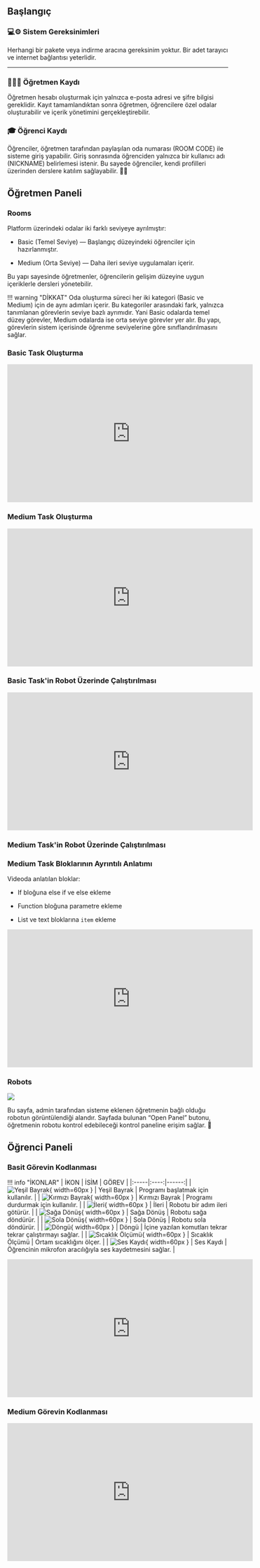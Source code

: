 ## Başlangıç
### 💻⚙️ Sistem Gereksinimleri 
Herhangi bir pakete veya indirme aracına gereksinim yoktur. Bir adet tarayıcı ve internet bağlantısı yeterlidir. 

---
### 👩🏻‍🏫 Öğretmen Kaydı
Öğretmen hesabı oluşturmak için yalnızca e-posta adresi ve şifre bilgisi gereklidir.
Kayıt tamamlandıktan sonra öğretmen, öğrencilere özel odalar oluşturabilir ve içerik yönetimini gerçekleştirebilir.

### 🎓 Öğrenci Kaydı
Öğrenciler, öğretmen tarafından paylaşılan oda numarası (ROOM CODE) ile sisteme giriş yapabilir.
Giriş sonrasında öğrenciden yalnızca bir kullanıcı adı (NICKNAME) belirlemesi istenir.
Bu sayede öğrenciler, kendi profilleri üzerinden derslere katılım sağlayabilir. 👩‍💻

## Öğretmen Paneli
### Rooms
Platform üzerindeki odalar iki farklı seviyeye ayrılmıştır:

+ Basic (Temel Seviye) — Başlangıç düzeyindeki öğrenciler için hazırlanmıştır.

+ Medium (Orta Seviye) — Daha ileri seviye uygulamaları içerir.

Bu yapı sayesinde öğretmenler, öğrencilerin gelişim düzeyine uygun içeriklerle dersleri yönetebilir. 

!!! warning "DİKKAT"
    Oda oluşturma süreci her iki kategori (Basic ve Medium) için de aynı adımları içerir.
    Bu kategoriler arasındaki fark, yalnızca tanımlanan görevlerin seviye bazlı ayrımıdır.
    Yani Basic odalarda temel düzey görevler, Medium odalarda ise orta seviye görevler yer alır.
    Bu yapı, görevlerin sistem içerisinde öğrenme seviyelerine göre sınıflandırılmasını sağlar.



### Basic Task Oluşturma
<iframe width="560" height="315"
    src="https://www.youtube.com/embed/QD5ic5xB__4" 
    title="YouTube video player"
    frameborder="0"
    allow="accelerometer; autoplay; clipboard-write; encrypted-media; gyroscope; picture-in-picture"
    allowfullscreen>
</iframe>
  
### Medium Task Oluşturma
<iframe width="560" height="315"
    src="https://www.youtube.com/embed/-2Ut-s4M_SQ" 
    title="YouTube video player"
    frameborder="0"
    allow="accelerometer; autoplay; clipboard-write; encrypted-media; gyroscope; picture-in-picture"
    allowfullscreen>
</iframe>

### Basic Task'in Robot Üzerinde Çalıştırılması
<iframe width="560" height="315"
    src="https://www.youtube.com/embed/AxAg6ZONfr4" 
    title="YouTube video player"
    frameborder="0"
    allow="accelerometer; autoplay; clipboard-write; encrypted-media; gyroscope; picture-in-picture"
    allowfullscreen>
</iframe>

### Medium Task'in Robot Üzerinde Çalıştırılması


### Medium Task Bloklarının Ayrıntılı Anlatımı

Videoda anlatılan bloklar:

+ If bloğuna else if ve else ekleme

+ Function bloğuna parametre ekleme

+ List ve text bloklarına `item` ekleme

<iframe width="560" height="315"
    src="https://www.youtube.com/embed/7AVII3ycv4g" 
    title="YouTube video player"
    frameborder="0"
    allow="accelerometer; autoplay; clipboard-write; encrypted-media; gyroscope; picture-in-picture"
    allowfullscreen>
</iframe>


### Robots 

![](assets/robot_page.png)

Bu sayfa, admin tarafından sisteme eklenen öğretmenin bağlı olduğu robotun görüntülendiği alandır.
Sayfada bulunan “Open Panel” butonu, öğretmenin robotu kontrol edebileceği kontrol paneline erişim sağlar. 🤖


## Öğrenci Paneli

### Basit Görevin Kodlanması



!!! info "İKONLAR"
    | İKON | İSİM | GÖREV |
    |:-----|:----:|------:|
    | ![Yeşil Bayrak](assets/icons/yesil_bayrak.png){ width=60px } | Yeşil Bayrak | Programı başlatmak için kullanılır. |
    | ![Kırmızı Bayrak](assets/icons/kirmizi_bayrak.png){ width=60px } | Kırmızı Bayrak | Programı durdurmak için kullanılır. |
    | ![İleri](assets/icons/ileri.png){ width=60px } | İleri | Robotu bir adım ileri götürür. |
    | ![Sağa Dönüş](assets/icons/saga_don.png){ width=60px } | Sağa Dönüş | Robotu sağa döndürür. |
    | ![Sola Dönüş](assets/icons/sola_don.png){ width=60px } | Sola Dönüş | Robotu sola döndürür. |
    | ![Döngü](assets/icons/dongu.png){ width=60px } | Döngü | İçine yazılan komutları tekrar tekrar çalıştırmayı sağlar. |
    | ![Sıcaklık Ölçümü](assets/icons/sicaklik.png){ width=60px } | Sıcaklık Ölçümü | Ortam sıcaklığını ölçer. |
    | ![Ses Kaydı](assets/icons/ses_kaydi.png){ width=60px } | Ses Kaydı | Öğrencinin mikrofon aracılığıyla ses kaydetmesini sağlar. |



<div class="video-container">

  <iframe 
      width="560" 
      height="315"
      src="https://www.youtube.com/embed/F0QlPf13xc4" 
      title="YouTube video player"
      frameborder="0"
      allow="accelerometer; autoplay; clipboard-write; encrypted-media; gyroscope; picture-in-picture"
      allowfullscreen>
  </iframe>

</div>





### Medium Görevin Kodlanması

<div class="video-container">

  <iframe 
      width="560" 
      height="315"
      src="https://www.youtube.com/embed/ZCj5bfg4zHA" 
      title="YouTube video player"
      frameborder="0"
      allow="accelerometer; autoplay; clipboard-write; encrypted-media; gyroscope; picture-in-picture"
      allowfullscreen>
  </iframe>

</div>